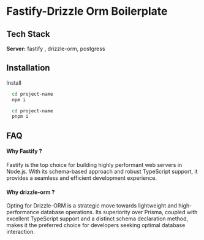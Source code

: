 # Fastify-Drizzle Orm Boilerplate

## Tech Stack

**Server:** fastify , drizzle-orm, postgress

## Installation

Install

```bash
  cd project-name
  npm i
```

```bash
  cd project-name
  pnpm i
```

## FAQ

#### Why Fastify ?

Fastify is the top choice for building highly performant web servers in Node.js. With its schema-based approach and robust TypeScript support, it provides a seamless and efficient development experience.

#### Why drizzle-orm ?

Opting for Drizzle-ORM is a strategic move towards lightweight and high-performance database operations. Its superiority over Prisma, coupled with excellent TypeScript support and a distinct schema declaration method, makes it the preferred choice for developers seeking optimal database interaction.
